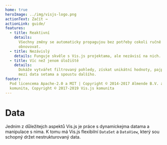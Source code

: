 ```yaml
---
home: true
heroImage: ../img/visjs-logo.png
actionText: Začít →
actionLink: guide/
features:
  - title: Reaktivní
    details:
      Všechny změny se automaticky propagujou bez potřeby cokoli ručně
      obnovovat.
  - title: Nezávislý
    details: Funguje skvěle s Vis.js projektama, ale nezávisí na nich.
  - title: Víc než jenom úložiště
    details:
      Dokáže vytvářet filtrovaný pohledy, získat unikátní hodnoty, pajpovat data
      mezi data setama a spoustu dalšího.
footer:
  Pod licencema Apache-2.0 a MIT | Copyright © 2014-2017 Almende B.V. a
  komunita, Copyright © 2017-2019 Vis.js komunita
---
```


# Data

Jednim z důležitejch aspektů Vis.js je práce s dynamickejma datama a manipulace
s nima. K tomu má Vis.js flexibilní `DataSet` a `DataView`, který sou schopný
držet nestrukturovaný data.
